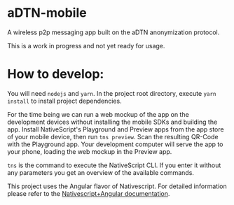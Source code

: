# aDTN-mobile
A wireless p2p messaging app built on the aDTN anonymization protocol.

This is a work in progress and not yet ready for usage.


# How to develop:

You will need `nodejs` and `yarn`. In the project root directory, execute `yarn install` to install project dependencies.

For the time being we can run a web mockup of the app on the development devices without installing the mobile SDKs and building the app. Install NativeScript's Playground and Preview apps from the app store of your mobile device, then run `tns preview`. Scan the resulting QR-Code with the Playground app. Your development computer will serve the app to your phone, loading the web mockup in the Preview app.

`tns` is the command to execute the NativeScript CLI. If you enter it without any parameters you get an overview of the available commands.

This project uses the Angular flavor of Nativescript. For detailed information please refer to the [Nativescript+Angular documentation](https://docs.nativescript.org/angular/start/introduction).